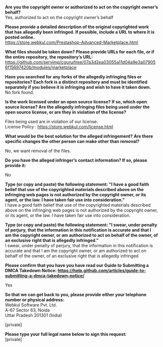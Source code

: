**Are you the copyright owner or authorized to act on the copyright owner’s behalf?**   
Yes, authorized to act on the copyright owner’s behalf

**Please provide a detailed description of the original copyrighted work that has allegedly been infringed. If possible, include a URL to where it is posted online.**  
https://store.webkul.com/Prestashop-Advanced-Marketplace.html

**What files should be taken down? Please provide URLs for each file, or if the entire repository, the repository’s URL:**  
https://github.com/servimp/cguru/tree/07a3d2ea03055a11d04a9e3a079056f15697420b/modules/marketplace

**Have you searched for any forks of the allegedly infringing files or repositories? Each fork is a distinct repository and must be identified separately if you believe it is infringing and wish to have it taken down.**  
No fork found.

**Is the work licensed under an open source license? If so, which open source license? Are the allegedly infringing files being used under the open source license, or are they in violation of the license?**

Files being used are in violation of our license.  
License Policy : https://store.webkul.com/license.html

**What would be the best solution for the alleged infringement? Are there specific changes the other person can make other than removal?**

No, we want removal of the files.

**Do you have the alleged infringer’s contact information? If so, please provide it:**

No

**Type (or copy and paste) the following statement: "I have a good faith belief that use of the copyrighted materials described above on the infringing web pages is not authorized by the copyright owner, or its agent, or the law. I have taken fair use into consideration."**  
I have a good faith belief that use of the copyrighted materials described above on the infringing web pages is not authorized by the copyright owner, or its agent, or the law. I have taken fair use into consideration.

**Type (or copy and paste) the following statement: "I swear, under penalty of perjury, that the information in this notification is accurate and that I am the copyright owner, or am authorized to act on behalf of the owner, of an exclusive right that is allegedly infringed."**  
I swear, under penalty of perjury, that the information in this notification is accurate and that I am the copyright owner, or am authorized to act on behalf of the owner, of an exclusive right that is allegedly infringed

**Please confirm that you have you have read our Guide to Submitting a DMCA Takedown Notice: https://help.github.com/articles/guide-to-submitting-a-dmca-takedown-notice/**

Yes

**So that we can get back to you, please provide either your telephone number or physical address:**  
Webkul Software Pvt. Ltd.  
A-67 Sector 63, Noida  
Uttar Pradesh 201301 (India)  

[private]

**Please type your full legal name below to sign this request:**  
[private]
